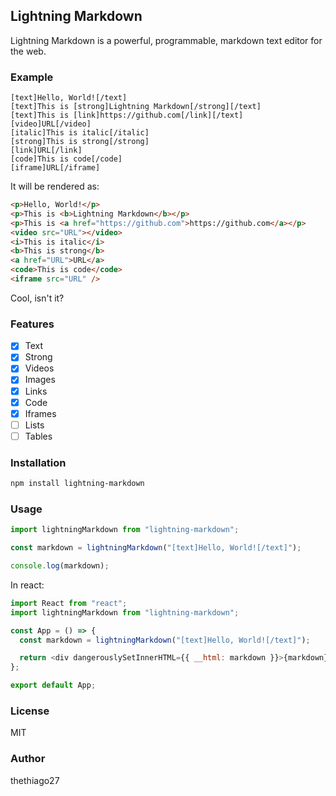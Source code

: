 ## Lightning Markdown

Lightning Markdown is a powerful, programmable, markdown text editor for the web.

### Example

```text
[text]Hello, World![/text]
[text]This is [strong]Lightning Markdown[/strong][/text]
[text]This is [link]https://github.com[/link][/text]
[video]URL[/video]
[italic]This is italic[/italic]
[strong]This is strong[/strong]
[link]URL[/link]
[code]This is code[/code]
[iframe]URL[/iframe]
```

It will be rendered as:

```html
<p>Hello, World!</p>
<p>This is <b>Lightning Markdown</b></p>
<p>This is <a href="https://github.com">https://github.com</a></p>
<video src="URL"></video>
<i>This is italic</i>
<b>This is strong</b>
<a href="URL">URL</a>
<code>This is code</code>
<iframe src="URL" />
```

Cool, isn't it?

### Features

- [x] Text
- [x] Strong
- [x] Videos
- [x] Images
- [x] Links
- [x] Code
- [x] Iframes
- [ ] Lists
- [ ] Tables

### Installation

```bash
npm install lightning-markdown
```

### Usage

```javascript
import lightningMarkdown from "lightning-markdown";

const markdown = lightningMarkdown("[text]Hello, World![/text]");

console.log(markdown);
```

In react:

```javascript
import React from "react";
import lightningMarkdown from "lightning-markdown";

const App = () => {
  const markdown = lightningMarkdown("[text]Hello, World![/text]");

  return <div dangerouslySetInnerHTML={{ __html: markdown }}>{markdown}</div>;
};

export default App;
```

### License

MIT

### Author

thethiago27
